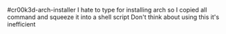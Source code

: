 #cr00k3d-arch-installer
I hate to type for installing arch so I copied all command and squeeze it into a shell script 
Don't think about using this it's inefficient
